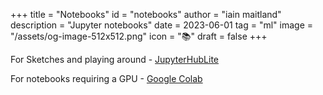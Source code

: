 +++
title = "Notebooks"
id = "notebooks"
author = "iain maitland"
description = "Jupyter notebooks"
date = 2023-06-01
tag = "ml"
image = "/assets/og-image-512x512.png"
icon = "📚"
draft = false
+++

For Sketches and playing around - [JupyterHubLite](https://imaitland.github.io/notebooks/lab/index.html)

For notebooks requiring a GPU - [Google Colab](https://drive.google.com/drive/folders/1VZ1WoBqwZc7TFbYK0UEHBwoC2Aiu2t5a?usp=share_link)

